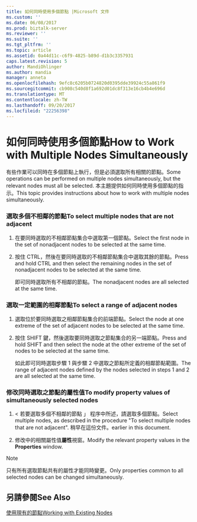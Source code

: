```yaml
---
title: 如何同時使用多個節點 |Microsoft 文件
ms.custom: ''
ms.date: 06/08/2017
ms.prod: biztalk-server
ms.reviewer: ''
ms.suite: ''
ms.tgt_pltfrm: ''
ms.topic: article
ms.assetid: 0a44d11c-c6f9-4825-b89d-d1b3c3357931
caps.latest.revision: 5
author: MandiOhlinger
ms.author: mandia
manager: anneta
ms.openlocfilehash: 9efc8c6205b0724820d0395dde39924c55a861f9
ms.sourcegitcommit: cb908c540d8f1a692d01dc8f313e16cb4b4e696d
ms.translationtype: MT
ms.contentlocale: zh-TW
ms.lasthandoff: 09/20/2017
ms.locfileid: "22256398"
---
```

# <a name="how-to-work-with-multiple-nodes-simultaneously"></a><span data-ttu-id="c0291-102">如何同時使用多個節點</span><span class="sxs-lookup"><span data-stu-id="c0291-102">How to Work with Multiple Nodes Simultaneously</span></span>
<span data-ttu-id="c0291-103">有些作業可以同時在多個節點上執行，但是必須選取所有相關的節點。</span><span class="sxs-lookup"><span data-stu-id="c0291-103">Some operations can be performed on multiple nodes simultaneously, but the relevant nodes must all be selected.</span></span> <span data-ttu-id="c0291-104">本主題提供如何同時使用多個節點的指示。</span><span class="sxs-lookup"><span data-stu-id="c0291-104">This topic provides instructions about how to work with multiple nodes simultaneously.</span></span>  
  
### <a name="to-select-multiple-nodes-that-are-not-adjacent"></a><span data-ttu-id="c0291-105">選取多個不相鄰的節點</span><span class="sxs-lookup"><span data-stu-id="c0291-105">To select multiple nodes that are not adjacent</span></span>  
  
1.  <span data-ttu-id="c0291-106">在要同時選取的不相鄰節點集合中選取第一個節點。</span><span class="sxs-lookup"><span data-stu-id="c0291-106">Select the first node in the set of nonadjacent nodes to be selected at the same time.</span></span>  
  
2.  <span data-ttu-id="c0291-107">按住 CTRL，然後在要同時選取的不相鄰節點集合中選取其餘的節點。</span><span class="sxs-lookup"><span data-stu-id="c0291-107">Press and hold CTRL and then select the remaining nodes in the set of nonadjacent nodes to be selected at the same time.</span></span>  
  
     <span data-ttu-id="c0291-108">即可同時選取所有不相鄰的節點。</span><span class="sxs-lookup"><span data-stu-id="c0291-108">The nonadjacent nodes are all selected at the same time.</span></span>  
  
### <a name="to-select-a-range-of-adjacent-nodes"></a><span data-ttu-id="c0291-109">選取一定範圍的相鄰節點</span><span class="sxs-lookup"><span data-stu-id="c0291-109">To select a range of adjacent nodes</span></span>  
  
1.  <span data-ttu-id="c0291-110">選取位於要同時選取之相鄰節點集合的前端節點。</span><span class="sxs-lookup"><span data-stu-id="c0291-110">Select the node at one extreme of the set of adjacent nodes to be selected at the same time.</span></span>  
  
2.  <span data-ttu-id="c0291-111">按住 SHIFT 鍵，然後選取要同時選取之節點集合的另一端節點。</span><span class="sxs-lookup"><span data-stu-id="c0291-111">Press and hold SHIFT and then select the node at the other extreme of the set of nodes to be selected at the same time.</span></span>  
  
     <span data-ttu-id="c0291-112">如此即可同時選取步驟 1 與步驟 2 中選取之節點所定義的相鄰節點範圍。</span><span class="sxs-lookup"><span data-stu-id="c0291-112">The range of adjacent nodes defined by the nodes selected in steps 1 and 2 are all selected at the same time.</span></span>  
  
### <a name="to-modify-property-values-of-simultaneously-selected-nodes"></a><span data-ttu-id="c0291-113">修改同時選取之節點的屬性值</span><span class="sxs-lookup"><span data-stu-id="c0291-113">To modify property values of simultaneously selected nodes</span></span>  
  
1.  <span data-ttu-id="c0291-114">< 若要選取多個不相鄰的節點 」 程序中所述，請選取多個節點。</span><span class="sxs-lookup"><span data-stu-id="c0291-114">Select multiple nodes, as described in the procedure "To select multiple nodes that are not adjacent".</span></span> <span data-ttu-id="c0291-115">稍早在這份文件。</span><span class="sxs-lookup"><span data-stu-id="c0291-115">earlier in this document.</span></span>  
  
2.  <span data-ttu-id="c0291-116">修改中的相關屬性值**屬性**視窗。</span><span class="sxs-lookup"><span data-stu-id="c0291-116">Modify the relevant property values in the **Properties** window.</span></span>  
  
> [!NOTE]
>  <span data-ttu-id="c0291-117">只有所有選取節點共有的屬性才能同時變更。</span><span class="sxs-lookup"><span data-stu-id="c0291-117">Only properties common to all selected nodes can be changed simultaneously.</span></span>  
  
## <a name="see-also"></a><span data-ttu-id="c0291-118">另請參閱</span><span class="sxs-lookup"><span data-stu-id="c0291-118">See Also</span></span>  
 [<span data-ttu-id="c0291-119">使用現有的節點</span><span class="sxs-lookup"><span data-stu-id="c0291-119">Working with Existing Nodes</span></span>](../core/working-with-existing-nodes.md)